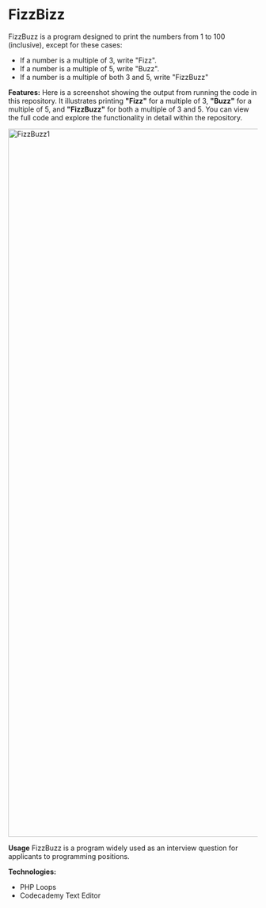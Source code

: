 # FizzBizz
FizzBuzz is a program designed to print the numbers from 1 to 100 (inclusive), except for these cases:
- If a number is a multiple of 3, write "Fizz".
- If a number is a multiple of 5, write "Buzz".
- If a number is a multiple of both 3 and 5, write "FizzBuzz"

**Features:** Here is a screenshot showing the output from running the code in this repository. It illustrates printing **"Fizz"** for a multiple of 3, **"Buzz"** for a multiple of 5, and **"FizzBuzz"** for both a multiple of 3 and 5. You can view the full code and explore the functionality in detail within the repository.

<img width="1431" alt="FizzBuzz1" src="https://github.com/user-attachments/assets/686b2cd1-44c5-4aa2-938e-dc14be8d55e0">

**Usage** FizzBuzz is a program widely used as an interview question for applicants to programming positions. 

**Technologies:** 
+ PHP Loops
+ Codecademy Text Editor
